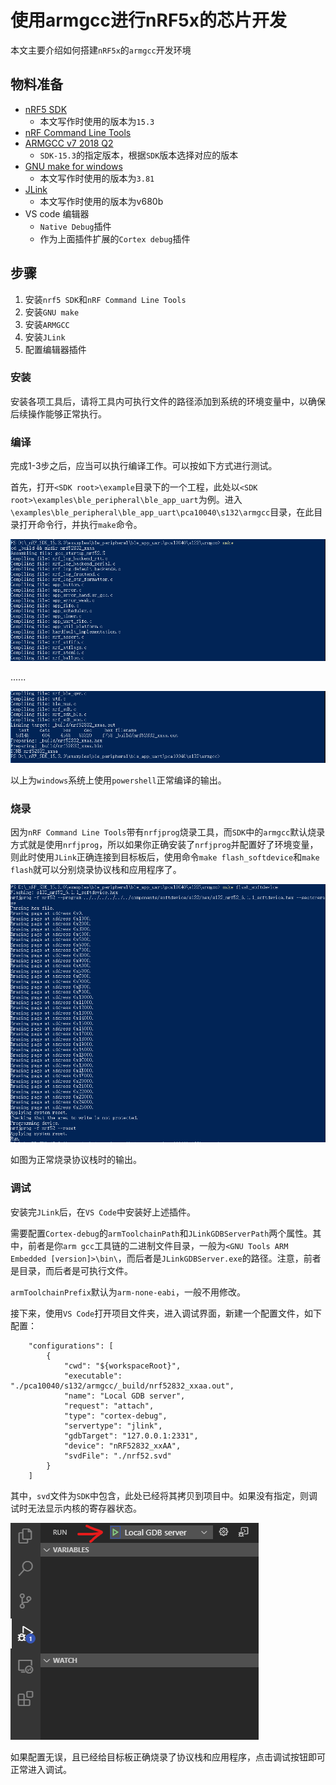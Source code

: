 # 使用armgcc进行nRF5x的芯片开发
本文主要介绍如何搭建`nRF5x`的`armgcc`开发环境

## 物料准备

- [nRF5 SDK](https://www.nordicsemi.com/Software-and-tools/Software/nRF5-SDK)
  - 本文写作时使用的版本为`15.3`
- [nRF Command Line Tools](https://www.nordicsemi.com/Software-and-tools/Development-Tools/nRF-Command-Line-Tools/Download)
- [ARMGCC v7 2018 Q2](https://developer.arm.com/tools-and-software/open-source-software/developer-tools/gnu-toolchain/gnu-rm/downloads/7-2018-q2-update)
  - `SDK-15.3`的指定版本，根据`SDK`版本选择对应的版本
- [GNU make for windows](http://gnuwin32.sourceforge.net/packages/make.htm)
  - 本文写作时使用的版本为`3.81`
- [JLink](https://www.segger.com/downloads/jlink/#J-LinkSoftwareAndDocumentationPack)
  - 本文写作时使用的版本为v680b
- VS code 编辑器
  - `Native Debug`插件
  - 作为上面插件扩展的`Cortex debug`插件

## 步骤

1. 安装`nrf5 SDK`和`nRF Command Line Tools`
1. 安装`GNU make`
1. 安装`ARMGCC`
1. 安装`JLink`
1. 配置编辑器插件

### 安装

安装各项工具后，请将工具内可执行文件的路径添加到系统的环境变量中，以确保后续操作能够正常执行。

### 编译

完成1-3步之后，应当可以执行编译工作。可以按如下方式进行测试。

首先，打开`<SDK root>\example`目录下的一个工程，此处以`<SDK root>\examples\ble_peripheral\ble_app_uart`为例。进入`\examples\ble_peripheral\ble_app_uart\pca10040\s132\armgcc`目录，在此目录打开命令行，并执行`make`命令。

![](./res/win_make_start.png)

......

![](./res/win_make_success.png)

以上为`windows`系统上使用`powershell`正常编译的输出。

### 烧录

因为`nRF Command Line Tools`带有`nrfjprog`烧录工具，而`SDK`中的`armgcc`默认烧录方式就是使用`nrfjprog`，所以如果你正确安装了`nrfjprog`并配置好了环境变量，则此时使用`JLink`正确连接到目标板后，使用命令`make flash_softdevice`和`make flash`就可以分别烧录协议栈和应用程序了。

![](./res/flash_softdevice.png)

如图为正常烧录协议栈时的输出。

### 调试

安装完`JLink`后，在`VS Code`中安装好上述插件。

需要配置`Cortex-debug`的`armToolchainPath`和`JLinkGDBServerPath`两个属性。其中，前者是你`arm gcc`工具链的二进制文件目录，一般为`<GNU Tools ARM Embedded [version]>\bin\`，而后者是`JLinkGDBServer.exe`的路径。注意，前者是目录，而后者是可执行文件。

`armToolchainPrefix`默认为`arm-none-eabi`，一般不用修改。

接下来，使用`VS Code`打开项目文件夹，进入调试界面，新建一个配置文件，如下配置：

```
	"configurations": [
		{
			"cwd": "${workspaceRoot}",
			"executable": "./pca10040/s132/armgcc/_build/nrf52832_xxaa.out",
			"name": "Local GDB server",
			"request": "attach",
			"type": "cortex-debug",
			"servertype": "jlink",
			"gdbTarget": "127.0.0.1:2331",
			"device": "nRF52832_xxAA",
			"svdFile": "./nrf52.svd"
		}
	]
```

其中，`svd`文件为`SDK`中包含，此处已经将其拷贝到项目中。如果没有指定，则调试时无法显示内核的寄存器状态。

![](./res/debug_start.png)

如果配置无误，且已经给目标板正确烧录了协议栈和应用程序，点击调试按钮即可正常进入调试。

